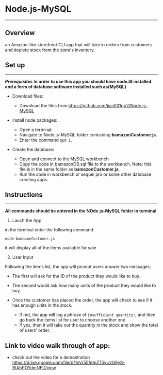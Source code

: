 # Node.js-MySQL
------------------------------

## Overview
an Amazon-like storefront CLI app that will take in orders from customers and deplete stock from the store's inventory.

## Set up 
_______________________________

**_Prerequisites_**
**In order to use this app you should have nodeJS installed and a form of database software installed such as(MySQL)**

- Download files:
    - Download the files from https://github.com/jian001qq2/Node.js-MySQL

- Install node packages:
    - Open a terminal.
    - Navigate to Node.js-MySQL folder containing **bamazonCustomer.js**.
    - Enter the command ```npm i```.

- Create the database:
  - Open and connect to the MySQL workbench
  - Copy the code in bamazonDB.sql file to the workbench. Note: this file is in the same folder as **bamazonCustomer.js**.
  - Run the code in workbench or sequel pro or some other database creating apps.

## Instructions
------------------------------------
**All commands should be entered in the NOde.js-MySQL folder in terminal**

1. Lauch the App

in the terminal enter the following command:

 ``node bamazonCustomer.js``

 it will display all of the items available for sale


2. User Input

Following the items list, the app will prompt users answer two messages;

   * The first will ask for the ID of the product they would like to buy.
   * The second would ask how many units of the product they would like to buy.

   * Once the customer has placed the order, the app will check to see if it has enough units in the stock.
       * If not, the app will log a phrase of `Insufficient quantity!`, and then go back the items list for user to choose another one.
       *  if yes, then it will take out the quantity in the stock and show the total of users' order.

 ## Link to video walk through of app: 
 * check out the video for a demostration
 https://drive.google.com/file/d/1nVr55fetpZ75vUzO9yS-BtAhPOYdmNFD/view
